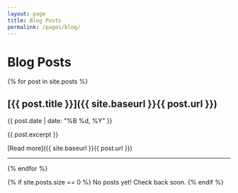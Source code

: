 ```yaml
---
layout: page
title: Blog Posts
permalink: /pages/blog/
---
```


# Blog Posts

{% for post in site.posts %}
## [{{ post.title }}]({{ site.baseurl }}{{ post.url }})

<time datetime="{{ post.date | date_to_xmlschema }}">{{ post.date | date: "%B %d, %Y" }}</time>

{{ post.excerpt }}

[Read more]({{ site.baseurl }}{{ post.url }})

---
{% endfor %}

{% if site.posts.size == 0 %}
No posts yet! Check back soon.
{% endif %}